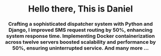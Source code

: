 <h1 align="center"> Hello there, This is Daniel </h1>
<h3 align="center">Crafting a sophisticated dispatcher system with Python and Django, I improved SMS request routing by 50%, enhancing system response time. Implementing Docker containerization across twelve servers boosted scalability and performance by 50%, ensuring uninterrupted service. And many more ...</h3>

